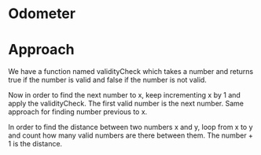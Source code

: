 # Odometer

# Approach

We have a function named validityCheck which takes a number and returns true if the number is valid
and false if the number is not valid.

Now in order to find the next number to x, keep incrementing x by 1 and apply the validityCheck. The
first valid number is the next number. Same approach for finding number previous to x.

In order to find the distance between two numbers x and y, loop from x to y and count how many valid 
numbers are there between them. The number + 1 is the distance.
